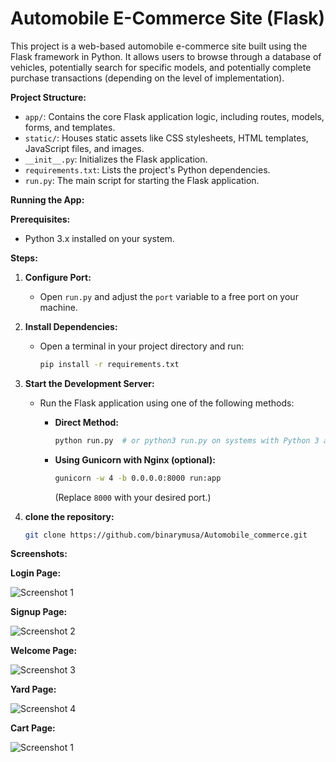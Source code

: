 # Automobile E-Commerce Site (Flask)

This project is a web-based automobile e-commerce site built using the Flask framework in Python. It allows users to browse through a database of vehicles, potentially search for specific models, and potentially complete purchase transactions (depending on the level of implementation).

**Project Structure:**

* `app/`: Contains the core Flask application logic, including routes, models, forms, and templates.
* `static/`: Houses static assets like CSS stylesheets, HTML templates, JavaScript files, and images.
* `__init__.py`: Initializes the Flask application.
* `requirements.txt`: Lists the project's Python dependencies.
* `run.py`: The main script for starting the Flask application.

**Running the App:**

**Prerequisites:**

- Python 3.x installed on your system.

**Steps:**

1. **Configure Port:**
   - Open `run.py` and adjust the `port` variable to a free port on your machine.

2. **Install Dependencies:**
   - Open a terminal in your project directory and run:

     ```bash
     pip install -r requirements.txt
     ```

3. **Start the Development Server:**
   - Run the Flask application using one of the following methods:

     - **Direct Method:**

       ```bash
       python run.py  # or python3 run.py on systems with Python 3 as default
       ```

     - **Using Gunicorn with Nginx (optional):**

       ```bash
       gunicorn -w 4 -b 0.0.0.0:8000 run:app
       ```
       (Replace `8000` with your desired port.)
       
4. **clone the repository:**
   ```bash
   git clone https://github.com/binarymusa/Automobile_commerce.git


**Screenshots:**

**Login Page:**

![Screenshot 1](screenshots/login_page.png)

**Signup Page:**

![Screenshot 2](screenshots/signup_page.png)

**Welcome Page:**

![Screenshot 3](screenshots/splash_page.png)

**Yard Page:**

![Screenshot 4](screenshots/yard_page.png)

**Cart Page:**

![Screenshot 1](screenshots/cart_page.png)

